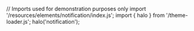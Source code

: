 <!--
type: template
name: notification
-->
// Imports used for demonstration purposes only
import '/resources/elements/notification/index.js';
import { halo } from '/theme-loader.js';
halo('notification');
